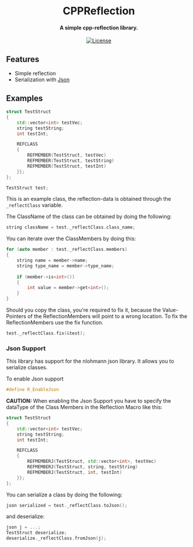 


<div align="center">
  <p>
    <h1>
      <br />
      CPPReflection
    </h1>
    <h4>A simple cpp-reflection library.</h4>
  </p>
  <p>
    <a href="https://github.com/CPPReflection/CPPReflection/blob/master/LICENSE">
      <img src="https://img.shields.io/github/license/Git-Curve/CPPReflection.svg?style=flat-square" alt="License" />
    </a>
  </p>
</div>

## Features
- Simple reflection
- Serialization with [Json](https://github.com/nlohmann/json)

## Examples
```cpp
struct TestStruct
{
	std::vector<int> testVec;
	string testString;
	int testInt;

	REFCLASS
	{
		REFMEMBER(TestStruct, testVec)
		REFMEMBER(TestStruct, testString)
		REFMEMBER(TestStruct, testInt)
	}};
};

TestStruct test;
```

This is an example class, the reflection-data is obtained through the `_reflectClass` variable.

The ClassName of the class can be obtained by doing the following:
```cpp
string className = test._reflectClass.class_name;
```
You can iterate over the ClassMembers by doing this:
```cpp
for (auto member : test._reflectClass.members)
{
	string name = member->name;
	string type_name = member->type_name;
	
	if (member->is<int>())
	{
		int value = member->get<int>();
	}
}
```

Should you copy the class, you're required to fix it, because the Value-Pointers of the ReflectionMembers will point to a wrong location.
To fix the ReflectionMembers use the fix function.
```cpp
test._reflectClass.fix(&test);
```

### Json Support
This library has support for the nlohmann json library.
It allows you to serialize classes.

To enable Json support
```cpp
#define R_EnableJson
```

<b>CAUTION: </b> When enabling the Json Support you have to specify the dataType of the Class Members in the Reflection Macro like this:
```cpp
struct TestStruct
{
	std::vector<int> testVec;
	string testString;
	int testInt;

	REFCLASS
	{
		REFMEMBERJ(TestStruct, std::vector<int>, testVec)
		REFMEMBERJ(TestStruct, string, testString)
		REFMEMBERJ(TestStruct, int, testInt)
	}};
};

```

You can serialize a class by doing the following:
```cpp
json serialized = test._reflectClass.toJson();
```
and deserialize:
```cpp
json j = ...;
TestStruct deserialize;
deserialize._reflectClass.fromJson(j);
```